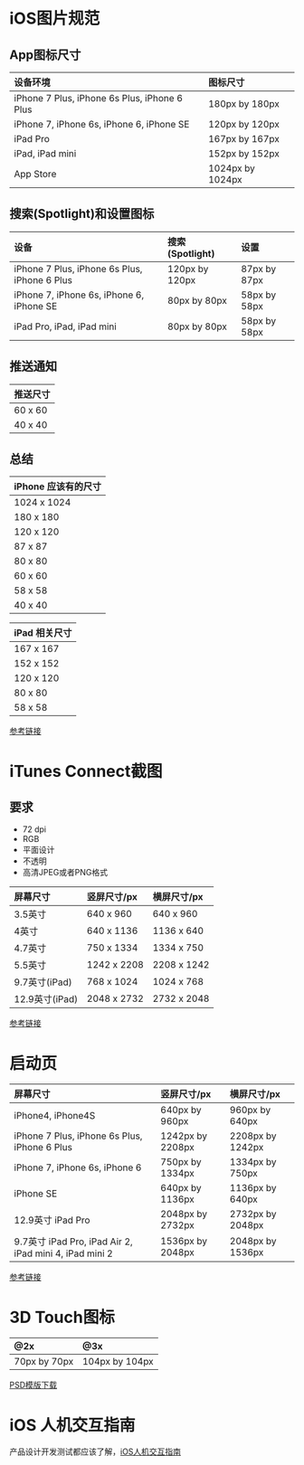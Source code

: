 # iOS图片规范

## App图标尺寸

| 设备环境 | 图标尺寸 |
| :--------   | :----- |
| iPhone 7 Plus, iPhone 6s Plus, iPhone 6 Plus |    180px by 180px |
| iPhone 7, iPhone 6s, iPhone 6, iPhone SE |    120px by 120px   |
| iPad Pro |    167px by 167px    |
| iPad, iPad mini |     152px by 152px    |
| App Store |    1024px by 1024px    |

## 搜索(Spotlight)和设置图标

| 设备 | 搜索(Spotlight) | 设置 |
| :--------   | :----- | :----- |
| iPhone 7 Plus, iPhone 6s Plus, iPhone 6 Plus |    120px by 120px |    87px by 87px |
| iPhone 7, iPhone 6s, iPhone 6, iPhone SE |    80px by 80px   | 58px by 58px |
| iPad Pro, iPad, iPad mini |    80px by 80px    | 58px by 58px |

## 推送通知

|推送尺寸|
| :-------- |
|60 x 60|
|40 x 40|

## 总结
|iPhone 应该有的尺寸|
| :-------- |
|1024 x 1024|
|180 x 180|
|120 x 120|
|87 x 87|
|80 x 80|
|60 x 60|
|58 x 58|
|40 x 40|

|iPad 相关尺寸|
| :--------   |
|167 x 167|
|152 x 152|
|120 x 120|
|80 x 80|
|58 x 58|

[参考链接](https://developer.apple.com/ios/human-interface-guidelines/graphics/app-icon/)

# iTunes Connect截图

## 要求
* 72 dpi
* RGB
* 平面设计
* 不透明
* 高清JPEG或者PNG格式

| 屏幕尺寸 | 竖屏尺寸/px | 横屏尺寸/px |
| :--------   | :----- | :----- |
| 3.5英寸 |   640 x 960 | 640 x 960 |
| 4英寸 |     640 x 1136   | 1136 x 640   |
| 4.7英寸 |    750 x 1334    | 1334 x 750    |
| 5.5英寸 |       1242 x 2208    |    2208 x 1242    |
| 9.7英寸(iPad) |    768 x 1024    | 1024 x 768    |
| 12.9英寸(iPad) |    2048 x 2732    | 2732 x 2048    |

[参考链接](https://developer.apple.com/library/content/documentation/LanguagesUtilities/Conceptual/iTunesConnect_Guide/Appendices/Properties.html)

# 启动页

| 屏幕尺寸 | 竖屏尺寸/px | 横屏尺寸/px |
| :--------   | :----- | :----- |
| iPhone4, iPhone4S| 640px by 960px | 960px by 640px |
| iPhone 7 Plus, iPhone 6s Plus, iPhone 6 Plus | 1242px by 2208px | 2208px by 1242px |
| iPhone 7, iPhone 6s, iPhone 6 |   750px by 1334px | 1334px by 750px |
| iPhone SE |       640px by 1136px    |    1136px by 640px |
| 12.9英寸 iPad Pro |     2048px by 2732px | 2732px by 2048px |
| 9.7英寸 iPad Pro, iPad Air 2, iPad mini 4, iPad mini 2 |    1536px by 2048px |  2048px by 1536px |
[参考链接](https://developer.apple.com/ios/human-interface-guidelines/graphics/launch-screen/)

# 3D Touch图标

| @2x | @3x |
|:--|:--|
| 70px by 70px | 104px by 104px |
[PSD模版下载](https://developer.apple.com/design/downloads/Quick-Action-Guides.zip)

# iOS 人机交互指南

产品设计开发测试都应该了解，[iOS人机交互指南](https://developer.apple.com/ios/human-interface-guidelines/overview/design-principles/)